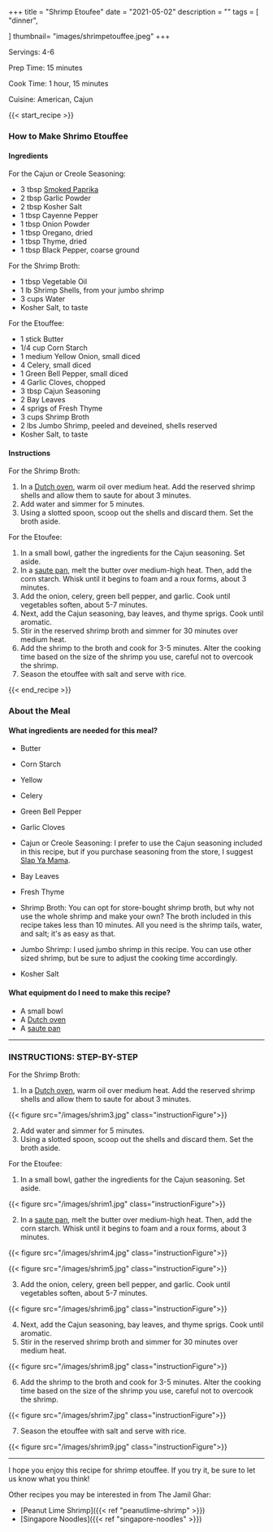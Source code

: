 
+++
title = "Shrimp Etoufee"
date = "2021-05-02"
description = ""
tags = [
    "dinner",
   
]
thumbnail= "images/shrimpetouffee.jpeg"
+++

Servings: 4-6 <!--more-->

Prep Time: 15 minutes 

Cook Time: 1 hour, 15 minutes 

Cuisine: American, Cajun 

{{< start_recipe >}}

### How to Make Shrimo Etouffee 

#### Ingredients 

For the Cajun or Creole Seasoning: 

* 3 tbsp [Smoked Paprika](https://amzn.to/3o8ZtxZ) 
* 2 tbsp Garlic Powder  
* 2 tbsp Kosher Salt 
* 1 tbsp Cayenne Pepper
* 1 tbsp Onion Powder
* 1 tbsp Oregano, dried
* 1 tbsp Thyme, dried
* 1 tbsp Black Pepper, coarse ground

For the Shrimp Broth: 

* 1 tbsp Vegetable Oil
* 1 lb Shrimp Shells, from your jumbo shrimp 
* 3 cups Water 
* Kosher Salt, to taste 

For the Etouffee: 

* 1 stick Butter 
* 1/4 cup Corn Starch 
* 1 medium Yellow Onion, small diced 
* 4 Celery, small diced 
* 1 Green Bell Pepper, small diced 
* 4 Garlic Cloves, chopped 
* 3 tbsp Cajun Seasoning 
* 2 Bay Leaves 
* 4 sprigs of Fresh Thyme 
* 3 cups Shrimp Broth 
* 2 lbs Jumbo Shrimp, peeled and deveined, shells reserved 
* Kosher Salt, to taste 
  
#### Instructions

For the Shrimp Broth: 

1. In a [Dutch oven](https://amzn.to/3bveYK6), warm oil over medium heat. Add the reserved shrimp shells and allow them to saute for about 3 minutes.
2. Add water and simmer for 5 minutes. 
3. Using a slotted spoon, scoop out the shells and discard them. Set the broth aside. 

For the Etoufee: 

1. In a small bowl, gather the ingredients for the Cajun seasoning. Set aside. 
2. In a [saute pan](https://amzn.to/3Ea9z7j), melt the butter over medium-high heat. Then, add the corn starch. Whisk until it begins to foam and a roux forms, about 3 minutes. 
3. Add the onion, celery, green bell pepper, and garlic. Cook until vegetables soften, about 5-7 minutes. 
4. Next, add the Cajun seasoning, bay leaves, and thyme sprigs. Cook until aromatic. 
5. Stir in the reserved shrimp broth and simmer for 30 minutes over medium heat. 
6. Add the shrimp to the broth and cook for 3-5 minutes. Alter the cooking time based on the size of the shrimp you use, careful not to overcook the shrimp. 
7. Season the etouffee with salt and serve with rice. 

{{< end_recipe >}}

### About the Meal 

#### What ingredients are needed for this meal?

* Butter 

* Corn Starch 

* Yellow 

* Celery  

* Green Bell Pepper

* Garlic Cloves 

* Cajun or Creole Seasoning: I prefer to use the Cajun seasoning included in this recipe, but if you purchase seasoning from the store, I suggest [Slap Ya Mama](https://amzn.to/3w73i81). 

* Bay Leaves 

* Fresh Thyme 

* Shrimp Broth: You can opt for store-bought shrimp broth, but why not use the whole shrimp and make your own? The broth included in this recipe takes less than 10 minutes. All you need is the shrimp tails, water, and salt; it's as easy as that. 

* Jumbo Shrimp: I used jumbo shrimp in this recipe. You can use other sized shrimp, but be sure to adjust the cooking time accordingly. 

* Kosher Salt
 
#### What equipment do I need to make this recipe?

* A small bowl 
* A [Dutch oven](https://amzn.to/3bveYK6)
* A [saute pan](https://amzn.to/3Ea9z7j)

----

### INSTRUCTIONS: STEP-BY-STEP 

For the Shrimp Broth: 

1. In a [Dutch oven](https://amzn.to/3bveYK6), warm oil over medium heat. Add the reserved shrimp shells and allow them to saute for about 3 minutes.

{{< figure src="/images/shrim3.jpg" class="instructionFigure">}}

2. Add water and simmer for 5 minutes. 
3. Using a slotted spoon, scoop out the shells and discard them. Set the broth aside. 

For the Etoufee: 

1. In a small bowl, gather the ingredients for the Cajun seasoning. Set aside. 

{{< figure src="/images/shrim1.jpg" class="instructionFigure">}}

2. In a [saute pan](https://amzn.to/3Ea9z7j), melt the butter over medium-high heat. Then, add the corn starch. Whisk until it begins to foam and a roux forms, about 3 minutes. 

{{< figure src="/images/shrim4.jpg" class="instructionFigure">}}

{{< figure src="/images/shrim5.jpg" class="instructionFigure">}}

3. Add the onion, celery, green bell pepper, and garlic. Cook until vegetables soften, about 5-7 minutes. 

{{< figure src="/images/shrim6.jpg" class="instructionFigure">}}

4. Next, add the Cajun seasoning, bay leaves, and thyme sprigs. Cook until aromatic. 
5. Stir in the reserved shrimp broth and simmer for 30 minutes over medium heat. 

{{< figure src="/images/shrim8.jpg" class="instructionFigure">}}

6. Add the shrimp to the broth and cook for 3-5 minutes. Alter the cooking time based on the size of the shrimp you use, careful not to overcook the shrimp. 

{{< figure src="/images/shrim7.jpg" class="instructionFigure">}}

7. Season the etouffee with salt and serve with rice. 

{{< figure src="/images/shrim9.jpg" class="instructionFigure">}}

---- 

I hope you enjoy this recipe for shrimp etouffee. If you try it, be sure to let us know what you think!

Other recipes you may be interested in from The Jamil Ghar:

* [Peanut Lime Shrimp]({{< ref "peanutlime-shrimp" >}})
* [Singapore Noodles]({{< ref "singapore-noodles" >}})

